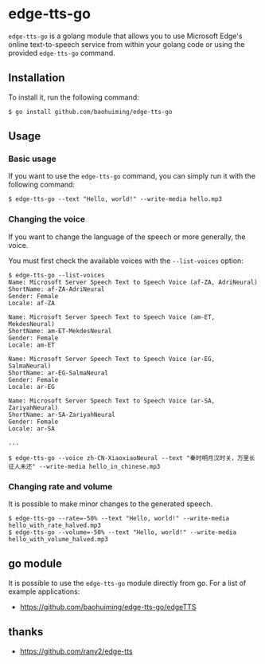 # edge-tts-go

`edge-tts-go` is a golang module that allows you to use Microsoft Edge's online text-to-speech service from within your golang code or using the provided `edge-tts-go` command.

## Installation

To install it, run the following command:

    $ go install github.com/baohuiming/edge-tts-go

## Usage

### Basic usage

If you want to use the `edge-tts-go` command, you can simply run it with the following command:

    $ edge-tts-go --text "Hello, world!" --write-media hello.mp3

### Changing the voice

If you want to change the language of the speech or more generally, the voice. 

You must first check the available voices with the `--list-voices` option:

    $ edge-tts-go --list-voices
    Name: Microsoft Server Speech Text to Speech Voice (af-ZA, AdriNeural)
    ShortName: af-ZA-AdriNeural
    Gender: Female
    Locale: af-ZA

    Name: Microsoft Server Speech Text to Speech Voice (am-ET, MekdesNeural)
    ShortName: am-ET-MekdesNeural
    Gender: Female
    Locale: am-ET

    Name: Microsoft Server Speech Text to Speech Voice (ar-EG, SalmaNeural)
    ShortName: ar-EG-SalmaNeural
    Gender: Female
    Locale: ar-EG

    Name: Microsoft Server Speech Text to Speech Voice (ar-SA, ZariyahNeural)
    ShortName: ar-SA-ZariyahNeural
    Gender: Female
    Locale: ar-SA

    ...

    $ edge-tts-go --voice zh-CN-XiaoxiaoNeural --text "秦时明月汉时关，万里长征人未还" --write-media hello_in_chinese.mp3

### Changing rate and volume

It is possible to make minor changes to the generated speech.

    $ edge-tts-go --rate=-50% --text "Hello, world!" --write-media hello_with_rate_halved.mp3
    $ edge-tts-go --volume=-50% --text "Hello, world!" --write-media hello_with_volume_halved.mp3

## go module

It is possible to use the `edge-tts-go` module directly from go. For a list of example applications:

* https://github.com/baohuiming/edge-tts-go/edgeTTS

## thanks

* https://github.com/rany2/edge-tts
